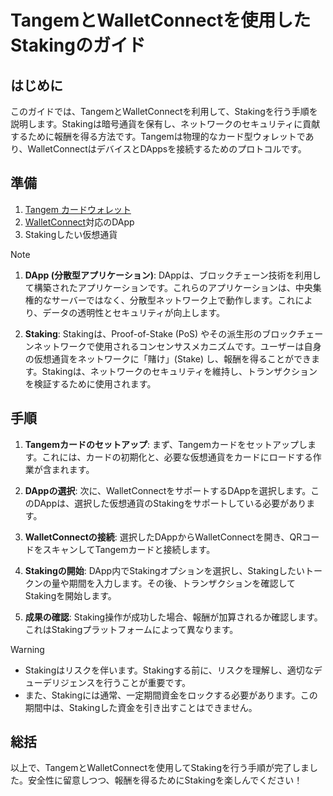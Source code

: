 # TangemとWalletConnectを使用したStakingのガイド

## はじめに

このガイドでは、TangemとWalletConnectを利用して、Stakingを行う手順を説明します。Stakingは暗号通貨を保有し、ネットワークのセキュリティに貢献するために報酬を得る方法です。Tangemは物理的なカード型ウォレットであり、WalletConnectはデバイスとDAppsを接続するためのプロトコルです。

## 準備

1. [Tangem カードウォレット](https://tangem.com/en/)
2. [WalletConnect](https://explorer.walletconnect.com/?type=dapp)対応のDApp
3. Stakingしたい仮想通貨

> [!NOTE]
> 1. **DApp (分散型アプリケーション)**: DAppは、ブロックチェーン技術を利用して構築されたアプリケーションです。これらのアプリケーションは、中央集権的なサーバーではなく、分散型ネットワーク上で動作します。これにより、データの透明性とセキュリティが向上します。
>
> 2. **Staking**: Stakingは、Proof-of-Stake (PoS) やその派生形のブロックチェーンネットワークで使用されるコンセンサスメカニズムです。ユーザーは自身の仮想通貨をネットワークに「賭け」(Stake) し、報酬を得ることができます。Stakingは、ネットワークのセキュリティを維持し、トランザクションを検証するために使用されます。

## 手順

1. **Tangemカードのセットアップ**: まず、Tangemカードをセットアップします。これには、カードの初期化と、必要な仮想通貨をカードにロードする作業が含まれます。

2. **DAppの選択**: 次に、WalletConnectをサポートするDAppを選択します。このDAppは、選択した仮想通貨のStakingをサポートしている必要があります。

3. **WalletConnectの接続**: 選択したDAppからWalletConnectを開き、QRコードをスキャンしてTangemカードと接続します。

4. **Stakingの開始**: DApp内でStakingオプションを選択し、Stakingしたいトークンの量や期間を入力します。その後、トランザクションを確認してStakingを開始します。

5. **成果の確認**: Staking操作が成功した場合、報酬が加算されるか確認します。これはStakingプラットフォームによって異なります。

> [!WARNING]
> - Stakingはリスクを伴います。Stakingする前に、リスクを理解し、適切なデューデリジェンスを行うことが重要です。
> - また、Stakingには通常、一定期間資金をロックする必要があります。この期間中は、Stakingした資金を引き出すことはできません。 

## 総括

以上で、TangemとWalletConnectを使用してStakingを行う手順が完了しました。安全性に留意しつつ、報酬を得るためにStakingを楽しんでください！
